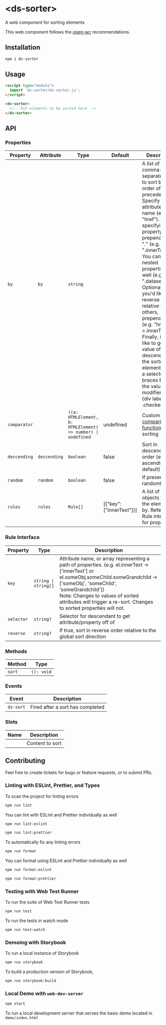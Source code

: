 # \<ds-sorter>

A web component for sorting elements

This web component follows the [open-wc](https://github.com/open-wc/open-wc) recommendations.

## Installation
```bash
npm i ds-sorter
```

## Usage
```html
<script type="module">
  import 'ds-sorter/ds-sorter.js';
</script>

<ds-sorter>
  <!-- Put elements to be sorted here -->
</ds-sorter>
```

## API
### Properties

| Property     | Attribute    | Type                                             | Default                 | Description                                      |
|--------------|--------------|--------------------------------------------------|-------------------------|--------------------------------------------------|
| `by`         | `by`         | `string`                                         |                         | A list of comma-separated rules to sort by in order of precedence. <br/>Specify attributes by name (e.g. "href"). If specifying a property, prepend with "." (e.g. ".innerText"). You can use nested properties as well (e.g. ".dataset.row"). <br/>Optionally, if you'd like to reverse a rule relative to the others, prepend a ">" (e.g. "href, >.innerText"). <br/>Finally, if you'd like to get a value of a descendant of the sorted element, wrap a selector in braces before the value and modifiers (e.g. {div label input} .checked). |
| `comparator` |              | `((a: HTMLElement, b: HTMLElement) => number) \| undefined` | undefined             | Custom [comparison function](https://developer.mozilla.org/en-US/docs/Web/JavaScript/Reference/Global_Objects/Array/sort) for sorting |
| `descending` | `descending` | `boolean`                                        | false                   | Sort in descending order (else ascending is default) |
| `random`     | `random`     | `boolean`                                        | false                   | If present, sorts randomly                       |
| `rules`      | `rules`      | `Rule[]`                                         | [{"key":["innerText"]}] | A list of rule objects to sort the elements by. Refer to Rule interface for properties. |

### Rule Interface
| Property   | Type                | Description |
|------------|---------------------|-------------|
| `key`      | `string \| string[]` | Attribute name, or array representing a path of properties. (e.g. el.innerText -> ['innerText'] or el.someObj.someChild.someGrandchild -> ['someObj', 'someChild', 'someGrandchild'])  </br>Note: Changes to values of sorted attributes will trigger a re-sort. Changes to sorted properties will not. |
| `selector` | `string?`           | Selector for descendant to get attribute/property off of |
| `reverse`  | `string?`           | If true, sort in reverse order relative to the global sort direction |

### Methods

| Method | Type       |
|--------|------------|
| `sort` | `(): void` |

### Events

| Event     | Description |
|-----------|-------------|
| `ds-sort` | Fired after a sort has completed |

### Slots

| Name | Description     |
|------|-----------------|
|      | Content to sort |

## Contributing

Feel free to create tickets for bugs or feature requests, or to submit PRs.
### Linting with ESLint, Prettier, and Types
To scan the project for linting errors
```bash
npm run lint
```

You can lint with ESLint and Prettier individually as well
```bash
npm run lint:eslint
```
```bash
npm run lint:prettier
```

To automatically fix any linting errors
```bash
npm run format
```

You can format using ESLint and Prettier individually as well
```bash
npm run format:eslint
```
```bash
npm run format:prettier
```

### Testing with Web Test Runner
To run the suite of Web Test Runner tests
```bash
npm run test
```

To run the tests in watch mode

```bash
npm run test:watch
```

### Demoing with Storybook
To run a local instance of Storybook
```bash
npm run storybook
```

To build a production version of Storybook,
```bash
npm run storybook:build
```

### Local Demo with `web-dev-server`
```bash
npm start
```
To run a local development server that serves the basic demo located in `demo/index.html`
